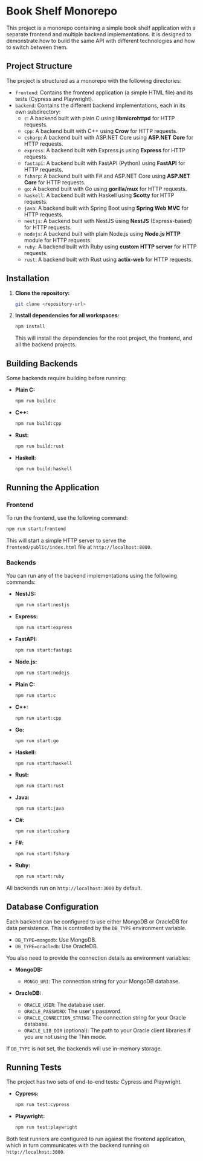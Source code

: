 # Book Shelf Monorepo

This project is a monorepo containing a simple book shelf application with a separate frontend and multiple backend implementations. It is designed to demonstrate how to build the same API with different technologies and how to switch between them.

## Project Structure

The project is structured as a monorepo with the following directories:

- `frontend`: Contains the frontend application (a simple HTML file) and its tests (Cypress and Playwright).
- `backend`: Contains the different backend implementations, each in its own subdirectory:
  - `c`: A backend built with plain C using **libmicrohttpd** for HTTP requests.
  - `cpp`: A backend built with C++ using **Crow** for HTTP requests.
  - `csharp`: A backend built with ASP.NET Core using **ASP.NET Core** for HTTP requests.
  - `express`: A backend built with Express.js using **Express** for HTTP requests.
  - `fastapi`: A backend built with FastAPI (Python) using **FastAPI** for HTTP requests.
  - `fsharp`: A backend built with F# and ASP.NET Core using **ASP.NET Core** for HTTP requests.
  - `go`: A backend built with Go using **gorilla/mux** for HTTP requests.
  - `haskell`: A backend built with Haskell using **Scotty** for HTTP requests.
  - `java`: A backend built with Spring Boot using **Spring Web MVC** for HTTP requests.
  - `nestjs`: A backend built with NestJS using **NestJS** (Express-based) for HTTP requests.
  - `nodejs`: A backend built with plain Node.js using **Node.js HTTP** module for HTTP requests.
  - `ruby`: A backend built with Ruby using **custom HTTP server** for HTTP requests.
  - `rust`: A backend built with Rust using **actix-web** for HTTP requests.

## Installation

1. **Clone the repository:**

   ```bash
   git clone <repository-url>
   ```

2. **Install dependencies for all workspaces:**

   ```bash
   npm install
   ```

   This will install the dependencies for the root project, the frontend, and all the backend projects.

## Building Backends

Some backends require building before running:

- **Plain C:**

  ```bash
  npm run build:c
  ```

- **C++:**

  ```bash
  npm run build:cpp
  ```

- **Rust:**

  ```bash
  npm run build:rust
  ```

- **Haskell:**

  ```bash
  npm run build:haskell
  ```

## Running the Application

### Frontend

To run the frontend, use the following command:

```bash
npm run start:frontend
```

This will start a simple HTTP server to serve the `frontend/public/index.html` file at `http://localhost:8080`.

### Backends

You can run any of the backend implementations using the following commands:

- **NestJS:**

  ```bash
  npm run start:nestjs
  ```

- **Express:**

  ```bash
  npm run start:express
  ```

- **FastAPI:**

  ```bash
  npm run start:fastapi
  ```

- **Node.js:**

  ```bash
  npm run start:nodejs
  ```

- **Plain C:**

  ```bash
  npm run start:c
  ```

- **C++:**

  ```bash
  npm run start:cpp
  ```

- **Go:**

  ```bash
  npm run start:go
  ```

- **Haskell:**

  ```bash
  npm run start:haskell
  ```

- **Rust:**

  ```bash
  npm run start:rust
  ```

- **Java:**

  ```bash
  npm run start:java
  ```

- **C#:**

  ```bash
  npm run start:csharp
  ```

- **F#:**

  ```bash
  npm run start:fsharp
  ```

- **Ruby:**

  ```bash
  npm run start:ruby
  ```

All backends run on `http://localhost:3000` by default.

## Database Configuration

Each backend can be configured to use either MongoDB or OracleDB for data persistence. This is controlled by the `DB_TYPE` environment variable.

- `DB_TYPE=mongodb`: Use MongoDB.
- `DB_TYPE=oracledb`: Use OracleDB.

You also need to provide the connection details as environment variables:

- **MongoDB:**

  - `MONGO_URI`: The connection string for your MongoDB database.

- **OracleDB:**

  - `ORACLE_USER`: The database user.
  - `ORACLE_PASSWORD`: The user's password.
  - `ORACLE_CONNECTION_STRING`: The connection string for your Oracle database.
  - `ORACLE_LIB_DIR` (optional): The path to your Oracle client libraries if you are not using the Thin mode.

If `DB_TYPE` is not set, the backends will use in-memory storage.

## Running Tests

The project has two sets of end-to-end tests: Cypress and Playwright.

- **Cypress:**

  ```bash
  npm run test:cypress
  ```

- **Playwright:**

  ```bash
  npm run test:playwright
  ```

Both test runners are configured to run against the frontend application, which in turn communicates with the backend running on `http://localhost:3000`.